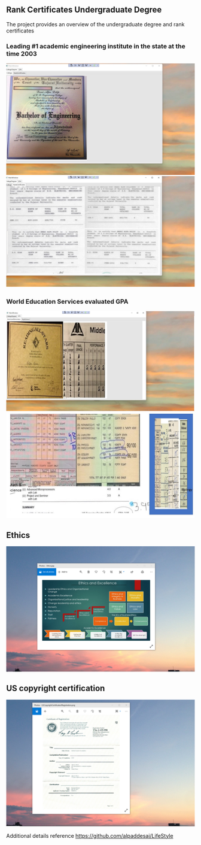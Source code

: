 ## Rank Certificates Undergraduate Degree

The project provides an overview of the undergraduate degree and rank certificates

### Leading #1 academic engineering institute in the state at the time 2003
![image](CollegeDegree.jpg)
![image](RankCertificates.jpg)

### World Education Services evaluated GPA
![image](AmericanElementary.jpg)
![image](HighSchoolGradesaIndia.jpg)

## Ethics
![image](EthicsandExcellence.png)

## US copyright certification
![image](USCopyrightCertificate.png)

Additional details reference https://github.com/alpaddesai/LifeStyle
